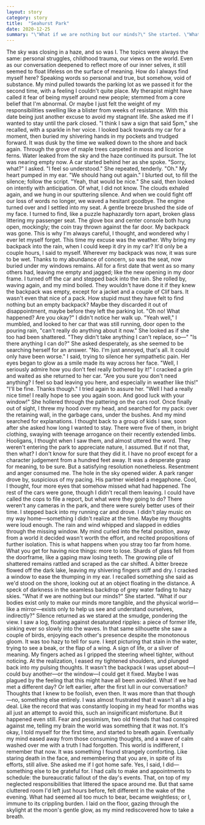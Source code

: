 ```yaml
---
layout: story
category: story
title:  "Seahurst Park"
date: 2020-12-25
summary: "\"What if we are nothing but our minds?\" She started. \"What if our bodies exist only to make our minds more tangible, and the physical world-like a mirror-exists only to help us see and understand ourselves, indirectly?\""
---
```


The sky was closing in a haze, and so was I.
	The topics were always the same: personal struggles, childhood trauma, our views on the world. Even as our conversation deepened to reflect more of our inner selves, it still seemed to float lifeless on the surface of meaning. How do I always find myself here? Speaking words so personal and true, but somehow, void of substance.
	My mind pulled towards the parking lot as we passed it for the second time, with a feeling I couldn't quite place. My therapist might have called it fear of being myself around new people; stemmed from a core belief that I'm abnormal. Or maybe I just felt the weight of my responsibilities swelling like a blister from weeks of resistance. With this date being just another excuse to avoid my stagnant life.
	She asked me if I wanted to stay until the park closed. "I think I saw a sign that said 5pm," she recalled, with a sparkle in her voice.
	I looked back towards my car for a moment, then buried my shivering hands in my pockets and trudged forward.
	It was dusk by the time we walked down to the shore and back again. Through the grove of maple trees carpeted in moss and licorice ferns. Water leaked from the sky and the haze continued its pursuit. The lot was nearing empty now.
	A car started behind her as she spoke.
	"Sorry, what?" I asked.
	"I feel so understood." She repeated, tenderly.
	"Oh." My heart pumped in my ear. "We should hang out again." I blurted out, to fill the silence; follow the script.
	"Yeah, that would be nice." She said, then looked on intently with anticipation. Of what, I did not know.
	The clouds exhaled again, and we hung in our sputtering silence. And when we could fight off our loss of words no longer, we waved a hesitant goodbye. The engine turned over and I settled into my seat.
	A gentle breeze brushed the side of my face. I turned to find, like a puzzle haphazardly torn apart, broken glass littering my passenger seat. The glove box and center console both hung open, mockingly; the coin tray thrown against the far door. My backpack was gone.
	This is why I'm always careful, I thought, and wondered why I ever let myself forget. This time my excuse was the weather. Why bring my backpack into the rain, when I could keep it dry in my car? It'd only be a couple hours, I said to myself.
	Wherever my backpack was now, it was sure to be wet. Thanks to my abundance of concern, so was the seat, now buried under my windows remains. All for a first date that went as so many others had, leaving me empty and jagged; like the new opening in my door frame.
	I turned off the car and stepped back into the rain. She rolled by, waving again, and my mind boiled.
	They wouldn't have done it if they knew the backpack was empty, except for a jacket and a couple of Clif bars. It wasn't even that nice of a pack. How stupid must they have felt to find nothing but an empty backpack? Maybe they discarded it out of disappointment, maybe before they left the parking lot.
	"Oh no! What happened? Are you okay?"
	I didn't notice her walk up.
	"Yeah well," I mumbled, and looked to her car that was still running, door open to the pouring rain, "can't really do anything about it now."
	She looked as if she too had been shattered.
	"They didn't take anything I can't replace, so—"
	"Is there anything I can do?" She asked desperately, as she seemed to be searching herself for an answer.
	"No. I'm just annoyed, that's all. It could only have been worse." I said, trying to silence her sympathetic pain.
	Her eyes began to glow as a smile made its way across her face. "Well, I seriously admire how you don't feel really bothered by it!"
	I cracked a grin and waited as she returned to her car.
	"Are you sure you don't need anything? I feel so bad leaving you here, and especially in weather like this!"
	"I'll be fine. Thanks though." I tried again to assure her.
	"Well I had a really nice time! I really hope to see you again soon. And good luck with your window!" She hollered through the pattering on the cars roof.
	Once finally out of sight, I threw my hood over my head, and searched for my pack: over the retaining wall, in the garbage cans, under the bushes. And my mind searched for explanations.
	I thought back to a group of kids I saw, soon after she asked how long I wanted to stay. There were five of them, in bright clothing, swaying with teenage arrogance on their recently extended limbs. Hooligans, I thought when I saw them, and almost uttered the word. They weren't entering the park to appreciate nature, I assumed. But if not that, then what?
	I don't know for sure that they did it. I have no proof except for a character judgement from a hundred feet away. It was a desperate grasp for meaning, to be sure. But a satisfying resolution nonetheless. Resentment and anger consumed me.
	The hole in the sky opened wider. A park ranger drove by, suspicious of my pacing. His partner wielded a megaphone. Cool, I thought, four more eyes that somehow missed what had happened. The rest of the cars were gone, though I didn't recall them leaving. I could have called the cops to file a report, but what were they going to do? There weren't any cameras in the park, and there were surely better uses of their time. I stepped back into my running car and drove.
	I didn't play music on my way home—something I didn't realize at the time. Maybe my thoughts were loud enough. The rain and wind whipped and slapped in eddies through the missing window. My mind curled into the fetal position, away from a world it decided wasn't worth the effort, and recited propositions of further isolation. This is what happens when you stray too far from home. What you get for having nice things: more to lose.
	Shards of glass fell from the doorframe, like a gaping maw losing teeth. The growing pile of shattered remains rattled and scraped as the car shifted. A bitter breeze flowed off the dark lake, leaving my shivering fingers stiff and dry. I cracked a window to ease the thumping in my ear.
	I recalled something she said as we'd stood on the shore, looking out at an object floating in the distance. A speck of darkness in the seamless backdrop of grey water fading to hazy skies.
	"What if we are nothing but our minds?" She started. "What if our bodies exist only to make our minds more tangible, and the physical world—like a mirror—exists only to help us see and understand ourselves, indirectly?"
	Silence returned as we stared at the smudge, pondering the view.
	I saw a log, floating against desaturated ripples: a piece of former life, sinking ever so slowly into the waves. In that same silhouette she saw a couple of birds, enjoying each other's presence despite the monotonous gloom. It was too hazy to tell for sure.
	I kept picturing that stain in the water, trying to see a beak, or the flap of a wing. A sign of life, or a sliver of meaning.
	My fingers ached as I gripped the steering wheel tighter, without noticing. At the realization, I eased my tightened shoulders, and plunged back into my pulsing thoughts.
	It wasn't the backpack I was upset about—I could buy another—or the window—I could get it fixed. Maybe I was plagued by the feeling that this might have all been avoided. What if we had met a different day? Or left earlier, after the first lull in our conversation? Thoughts that I knew to be foolish, even then. It was more than that though—no, something else entirely. I was almost frustrated that it wasn't all a big deal. Like the record that was constantly looping in my head for months was all just an attempt to avoid this, such an insignificant misfortune. But it happened even still. Fear and pessimism, two old friends that had conspired against me, telling my brain the world was something that it was not.
	It's okay, I told myself for the first time, and started to breath again.
	Eventually my mind eased away from those consuming thoughts, and a wave of calm washed over me with a truth I had forgotten. This world is indifferent, I remember that now. It was something I found strangely comforting. Like staring death in the face, and remembering that you are, in spite of its efforts, still alive.
	She asked me if I got home safe. Yes, I said, I did—something else to be grateful for.
	I had calls to make and appointments to schedule: the bureaucratic fallout of the day's events. That, on top of my neglected responsibilities that littered the space around me. But that same cluttered room I'd left just hours before, felt different in the wake of the evening. What had seemed all too much to bear, became weightless; or I, immune to its crippling burden. I laid on the floor, gazing through the skylight at the moon's gentle glow, as my mind rediscovered how to take a breath.
